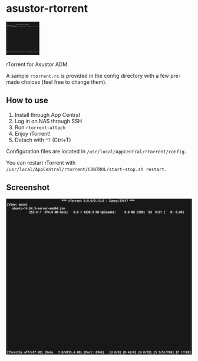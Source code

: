 asustor-rtorrent
================

![](source/CONTROL/icon.png)

rTorrent for Asustor ADM.

A sample `rtorrent.rc` is provided in the config directory with a few pre-made choices (feel free to change them).

How to use
----------

1.	Install through App Central
2.	Log in on NAS through SSH
3.	Run `rtorrent-attach`
4.	Enjoy rTorrent!
5.	Detach with `^T` (Ctrl+T)

Configuration files are located in `/usr/local/AppCentral/rtorrent/config`.

You can restart rTorrent with `/usr/local/AppCentral/rtorrent/CONTROL/start-stop.sh restart`.

Screenshot
----------

![](resources/screenshot.png)
